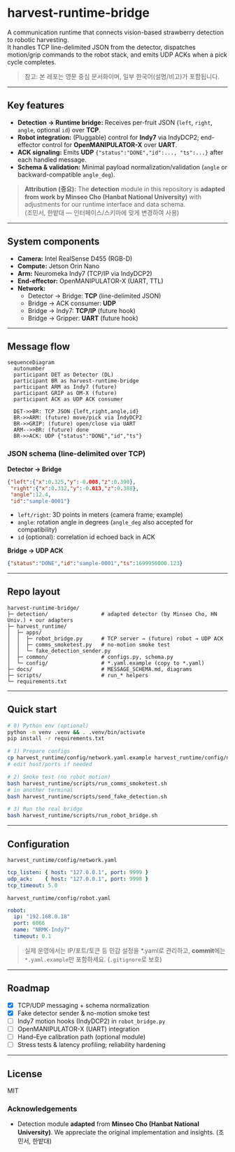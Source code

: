 # harvest-runtime-bridge

A communication runtime that connects vision-based strawberry detection to robotic harvesting.  
It handles TCP line-delimited JSON from the detector, dispatches motion/grip commands to the robot stack, and emits UDP ACKs when a pick cycle completes.

> 참고: 본 레포는 영문 중심 문서화이며, 일부 한국어(설명/비고)가 포함됩니다.

---

## Key features
- **Detection → Runtime bridge:** Receives per-fruit JSON (`left`, `right`, `angle`, optional `id`) over **TCP**.
- **Robot integration:** (Pluggable) control for **Indy7** via IndyDCP2; end-effector control for **OpenMANIPULATOR-X** over **UART**.
- **ACK signaling:** Emits **UDP** `{"status":"DONE","id":..., "ts":...}` after each handled message.
- **Schema & validation:** Minimal payload normalization/validation (`angle` or backward-compatible `angle_deg`).

> **Attribution (중요):** The **detection** module in this repository is **adapted from work by Minseo Cho (Hanbat National University)** with adjustments for our runtime interface and data schema.  
> (조민서, 한밭대 — 인터페이스/스키마에 맞게 변경하여 사용)

---

## System components
- **Camera:** Intel RealSense D455 (RGB-D)
- **Compute:** Jetson Orin Nano
- **Arm:** Neuromeka Indy7 (TCP/IP via IndyDCP2)
- **End-effector:** OpenMANIPULATOR-X (UART, TTL)
- **Network:**  
  - Detector → Bridge: **TCP** (line-delimited JSON)  
  - Bridge → ACK consumer: **UDP**  
  - Bridge → Indy7: **TCP/IP** (future hook)  
  - Bridge → Gripper: **UART** (future hook)

---

## Message flow
```mermaid
sequenceDiagram
  autonumber
  participant DET as Detector (DL)
  participant BR as harvest-runtime-bridge
  participant ARM as Indy7 (future)
  participant GRIP as OM-X (future)
  participant ACK as UDP ACK consumer

  DET->>BR: TCP JSON {left,right,angle,id}
  BR->>ARM: (future) move/pick via IndyDCP2
  BR->>GRIP: (future) open/close via UART
  ARM-->>BR: (future) done
  BR->>ACK: UDP {"status":"DONE","id","ts"}
````

### JSON schema (line-delimited over TCP)

**Detector → Bridge**

```json
{"left":{"x":0.325,"y":-0.008,"z":0.390},
 "right":{"x":0.332,"y":-0.013,"z":0.388},
 "angle":12.4,
 "id":"sample-0001"}
```

* `left/right`: 3D points in meters (camera frame; example)
* `angle`: rotation angle in degrees (`angle_deg` also accepted for compatibility)
* `id` (optional): correlation id echoed back in ACK

**Bridge → UDP ACK**

```json
{"status":"DONE","id":"sample-0001","ts":1699950000.123}
```

---

## Repo layout

```
harvest-runtime-bridge/
├─ detection/                 # adapted detector (by Minseo Cho, HN Univ.) + our adapters
├─ harvest_runtime/
│  ├─ apps/
│  │  ├─ robot_bridge.py      # TCP server → (future) robot → UDP ACK
│  │  ├─ comms_smoketest.py   # no-motion smoke test
│  │  └─ fake_detection_sender.py
│  ├─ common/                 # configs.py, schema.py
│  └─ config/                 # *.yaml.example (copy to *.yaml)
├─ docs/                      # MESSAGE_SCHEMA.md, diagrams
├─ scripts/                   # run_* helpers
└─ requirements.txt
```

---

## Quick start

```bash
# 0) Python env (optional)
python -m venv .venv && . .venv/bin/activate
pip install -r requirements.txt

# 1) Prepare configs
cp harvest_runtime/config/network.yaml.example harvest_runtime/config/network.yaml
# edit host/ports if needed

# 2) Smoke test (no robot motion)
bash harvest_runtime/scripts/run_comms_smoketest.sh
# in another terminal
bash harvest_runtime/scripts/send_fake_detection.sh

# 3) Run the real bridge
bash harvest_runtime/scripts/run_robot_bridge.sh
```

---

## Configuration

`harvest_runtime/config/network.yaml`

```yaml
tcp_listen: { host: "127.0.0.1", port: 9999 }
udp_ack:    { host: "127.0.0.1", port: 9998 }
tcp_timeout: 5.0
```

`harvest_runtime/config/robot.yaml`

```yaml
robot:
  ip: "192.168.0.18"
  port: 6066
  name: "NRMK-Indy7"
  timeout: 0.1
```

> 실제 운영에서는 IP/포트/토큰 등 민감 설정을 \*.yaml로 관리하고,
> **commit**에는 `*.yaml.example`만 포함하세요. (`.gitignore`로 보호)

---

## Roadmap

* [x] TCP/UDP messaging + schema normalization
* [x] Fake detector sender & no-motion smoke test
* [ ] Indy7 motion hooks (IndyDCP2) in `robot_bridge.py`
* [ ] OpenMANIPULATOR-X (UART) integration
* [ ] Hand–Eye calibration path (optional module)
* [ ] Stress tests & latency profiling; reliability hardening

---

## License

MIT

### Acknowledgements

* Detection module **adapted** from **Minseo Cho (Hanbat National University)**.
  We appreciate the original implementation and insights. (조민서, 한밭대)

